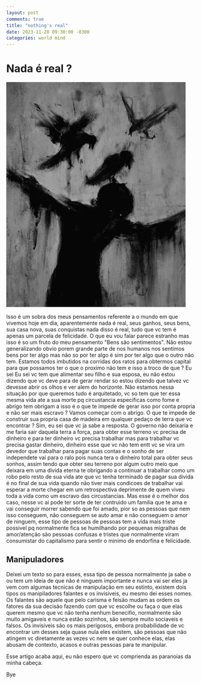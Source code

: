 ```yaml
---
layout: post
comments: true
title: "nothing's real"
date: 2023-11-28 09:30:00 -0300
categories: world mind
---
```


# Nada é real ?

![Imagem](/assets/nothing_is_real.jpg)

Isso é um sobra dos meus pensamentos referente a o mundo em que vivemos hoje em dia, aparentemente nada é real, seus ganhos,
seus bens, sua casa nova, suas conquistas nada disso é real, tudo que vc tem é apenas um parcela de felicidade. O que eu vou falar parece estranho
mas isso é so um fruto do meu pensamento "Bens são sentimentos". Não estou generalizando obvio porem grande parte de nos humanos 
nos sentimos bens por ter algo mas não so por ter algo é sim por ter algo que o outro não tem. Estamos todos imbutidos na corridas dos ratos para 
obtermos capital para que possamos ter o que o proximo não tem e isso a troco de que ? Eu sei Eu sei vc tem que alimentar seu filho e sua esposa, eu
não estou dizendo que vc deve para de gerar rendar so estou dizendo que talvez vc devesse abrir os olhos e ver alem do horizonte. 
Não estamos nessa situação por que queremos tudo é arquitetado, vc so tem que ter essa mesma vida ate a sua morte pq circustancia especificas como fome e abrigo 
tem obrigam a isso é o que te impede de gerar isso por conta propria e não ser mais escravo ? Vamos começar com o abrigo. O que te impede de construir sua propria casa de madeira
em qualquer pedaço de terra que vc encontrar ? Sim, eu sei que vc ja sabe a resposta. O governo não deixaria e me faria sair daquela terra a força,
para obter esse terreno vc precisa de dinheiro e para ter dinheiro vc precisa trabalhar mas para trabalhar vc precisa gastar dinheiro, dinheiro esse que vc não tem 
entt vc se vira um devedor que trabalhar para pagar suas contas e o sonho de ser independete vai para o ralo pois nunca tera o dinheiro total para obter seus sonhos, assim
tendo que obter seu terreno por algum outro meio que deixara em uma divida eterna te obrigando a continuar a trabalhar como um robo pelo resto de sua vida ate que vc tenha
terminado de pagar sua divida é no final de sua vida quando não tiver mais condicoes de trabalhar vai esperar a morte chegar em um retrospectiva deprimente de quem viveu toda a vida
como um escravo das circustancias.
Mas esse é o melhor dos caso, nesse vc ai pode ter sorte de ter contruido um familia que te ama e vai conseguir morrer sabendo que foi amado, pior so as pessoas que nem isso conseguem,
não conseguem se auto amar e não conseguem o amor de ninguem, esse tipo de pessoas de pessoas tem a vida mais triste possivel pq normalmente fica se humilhando por pequenas migralhas de amor/atenção
são pessoas confusas e tristes que normalmente viram consumistar do capitalismo para sentir o minimo de endorfina e felicidade. 


##  Manipuladores

Deixei um texto so para esses, essa tipo de pessoa normalmente ja sabe o ou tem um ideia de que não é ninguem importante e nunca vai ser
eles ja vem com algumas tecnicas de manipulação em seu estinto, existem dois tipos os manipiladores falantes e os invisiveis, eu mesmo dei esses nomes.
Os falantes são aquele que pelo carisma e feisão mudam as ordem os fatores da sua decisão fazendo com que vc escolhe ou faça o que elas querem mesmo que vc não tenha nenhum benecifio,
normalmente são muito amigaveis e nunca estão sozinhos, são sempre muito sociaveis e falsos.
Os invisiveis são os mais perigosos, embora probabilidade de vc encontrar um desses seja quase nula eles existem, são pessoas que não atingem vc diretamente as vezes
vc nem se quer conhece elas, elas abusam de contexto, acasos e outras pessoas para te manipular. 


Esse artigo acaba aqui, eu não espero que vc comprienda as paranoias da minha cabeça.

Bye
